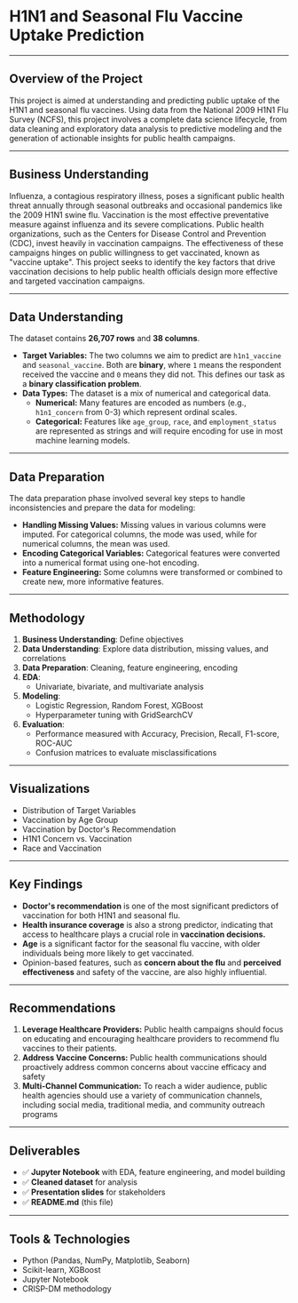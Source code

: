 #  H1N1 and Seasonal Flu Vaccine Uptake Prediction
---
## Overview of the Project
This project is aimed at understanding and predicting public uptake of the H1N1 and seasonal flu vaccines. Using data from the National 2009 H1N1 Flu Survey (NCFS), this project involves a complete data science lifecycle, from data cleaning and exploratory data analysis to predictive modeling and the generation of actionable insights for public health campaigns.

---
## Business Understanding 
Influenza, a contagious respiratory illness, poses a significant public health threat annually through seasonal outbreaks and occasional pandemics like the 2009 H1N1 swine flu. Vaccination is the most effective preventative measure against influenza and its severe complications. Public health organizations, such as the Centers for Disease Control and Prevention (CDC), invest heavily in vaccination campaigns. The effectiveness of these campaigns hinges on public willingness to get vaccinated, known as "vaccine uptake". This project seeks to identify the key factors that drive vaccination decisions to help public health officials design more effective and targeted vaccination campaigns.

---
## Data Understanding
The dataset contains **26,707 rows** and **38 columns**.
* **Target Variables:** The two columns we aim to predict are `h1n1_vaccine` and `seasonal_vaccine`. Both are **binary**, where `1` means the respondent received the vaccine and `0` means they did not. This defines our task as a **binary classification problem**.
* **Data Types:** The dataset is a mix of numerical and categorical data.
    * **Numerical:** Many features are encoded as numbers (e.g., `h1n1_concern` from 0-3) which represent ordinal scales.
    * **Categorical:** Features like `age_group`, `race`, and `employment_status` are represented as strings and will require encoding for use in most machine learning models.

---
## Data Preparation
The data preparation phase involved several key steps to handle inconsistencies and prepare the data for modeling:

* **Handling Missing Values:** Missing values in various columns were imputed. For categorical columns, the mode was used, while for numerical columns, the mean was used.
* **Encoding Categorical Variables:** Categorical features were converted into a numerical format using one-hot encoding.
* **Feature Engineering:** Some columns were transformed or combined to create new, more informative features.

---
## Methodology
1. **Business Understanding**: Define objectives 
2. **Data Understanding**: Explore data distribution, missing values, and correlations
3. **Data Preparation**: Cleaning, feature engineering, encoding
4. **EDA**:
   - Univariate, bivariate, and multivariate analysis
5. **Modeling**:
   - Logistic Regression, Random Forest, XGBoost
   - Hyperparameter tuning with GridSearchCV
6. **Evaluation**:
   - Performance measured with Accuracy, Precision, Recall, F1-score, ROC-AUC
   - Confusion matrices to evaluate misclassifications

---
## Visualizations

- Distribution of Target Variables
- Vaccination by Age Group
- Vaccination by Doctor's Recommendation
- H1N1 Concern vs. Vaccination
- Race and Vaccination

---
## Key Findings

- **Doctor's recommendation** is one of the most significant predictors of vaccination for both H1N1 and seasonal flu.
- **Health insurance coverage** is also a strong predictor, indicating that access to healthcare plays a crucial role in **vaccination decisions.**
- **Age** is a significant factor for the seasonal flu vaccine, with older individuals being more likely to get vaccinated.
- Opinion-based features, such as **concern about the flu** and **perceived effectiveness** and safety of the vaccine, are also highly influential.

---
 ## Recommendations

1. **Leverage Healthcare Providers:** Public health campaigns should focus on educating and encouraging healthcare providers to recommend flu vaccines to their patients.
2. **Address Vaccine Concerns:** Public health communications should proactively address common concerns about vaccine efficacy and safety 
3. **Multi-Channel Communication:** To reach a wider audience, public health agencies should use a variety of communication channels, including social media, traditional media, and community outreach programs

---
## Deliverables

- ✅ **Jupyter Notebook** with EDA, feature engineering, and model building
- ✅ **Cleaned dataset** for analysis
- ✅ **Presentation slides** for stakeholders
- ✅ **README.md** (this file)

---
## Tools & Technologies

- Python (Pandas, NumPy, Matplotlib, Seaborn)
- Scikit-learn, XGBoost
- Jupyter Notebook
- CRISP-DM methodology
